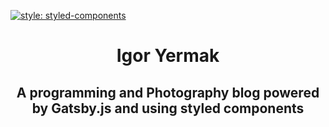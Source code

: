 [![style: styled-components](https://img.shields.io/badge/style-%F0%9F%92%85%20styled--components-orange.svg?colorB=daa357&colorA=db748e)](https://github.com/styled-components/styled-components)

<h1 align="center"> Igor Yermak</h1>

<h2 align ="center"> A programming and Photography blog powered by Gatsby.js and using styled components </h2> 
